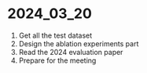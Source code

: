# 2024_03_20

1. Get all the test dataset
1. Design the ablation experiments part
1. Read the 2024 evaluation paper
1. Prepare for the meeting
